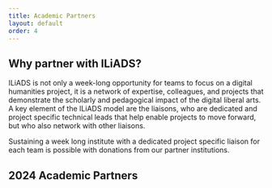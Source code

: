 ```yaml
---
title: Academic Partners
layout: default
order: 4
---
```


## Why partner with ILiADS?

ILiADS is not only a week-long opportunity for teams to focus on a digital humanities project, it is a network of expertise, colleagues, and projects that demonstrate the scholarly and pedagogical impact of the digital liberal arts. A key element of the ILiADS model are the liaisons, who are dedicated and project specific technical leads that help enable projects to move forward, but who also network with other liaisons.

Sustaining a week long institute with a dedicated project specific liaison for each team is possible with donations from our partner institutions. 

## 2024 Academic Partners

